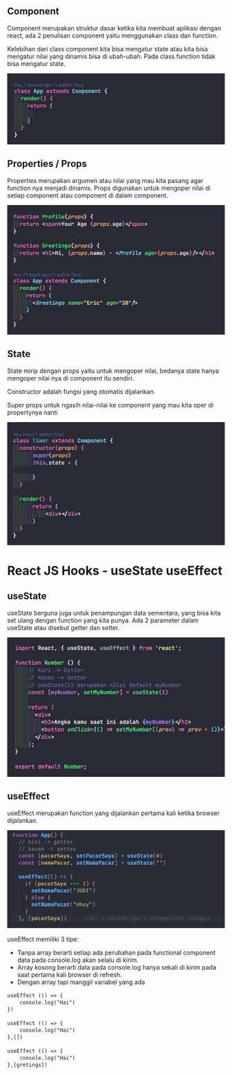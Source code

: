 ## Component

Component merupakan struktur dasar ketika kita membuat aplikasi dengan react, ada 2 penulisan component yaitu menggunakan class dan function.

Kelebihan dari class component kita bisa mengatur state atau kita bisa mengatur nilai yang dinamis bisa di ubah-ubah. Pada class function tidak bisa mengatur state.

![Component](img/component.png)

## Properties / Props

Properties merupakan argumen atau nilai yang mau kita pasang agar function nya menjadi dinamis. Props digunakan untuk mengoper nilai di setiap component atau component di dalam component.

![Props](img/props.png)

## State

State mirip dengan props yaitu untuk mengoper nilai, bedanya state hanya mengoper nilai nya di component itu sendiri.

Constructor adalah fungsi yang otomatis dijalankan.

Super props untuk ngasih nilai-nilai ke component yang mau kita oper di propertynya nanti

![State](img/state.png)

# React JS Hooks - useState useEffect

## useState

useState berguna juga untuk penampungan data sementara, yang bisa kita set ulang dengan function yang kita punya. Ada 2 parameter dalam useState atau disebut getter dan setter.

![useState](img/useState.png)

## useEffect
useEffect merupakan function yang dijalankan pertama kali ketika browser dijalankan.

![useState](img/useEffect.png)

useEffect memiliki 3 tipe:
- Tanpa array berarti setiap ada perubahan pada functional component data pada console.log akan selalu di kirim.
- Array kosong berarti data pada console.log hanya sekali di kirim pada saat pertama kali browser di refresh.
- Dengan array tapi manggil variabel yang ada

```
useEffect (() => {
    console.log("Hai")
})

useEffect (() => {
    console.log("Hai")
},[])

useEffect (() => {
    console.log("Hai")
},[gretings])
```
